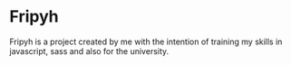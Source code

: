 # Fripyh
 Fripyh is a project created by me with the intention of training my skills in javascript, sass and also for the university.
